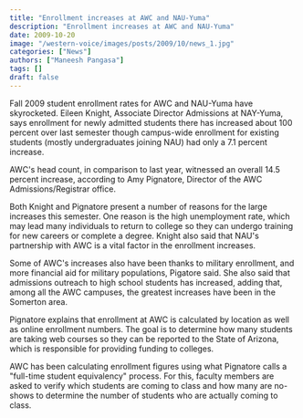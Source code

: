 ```yaml
---
title: "Enrollment increases at AWC and NAU-Yuma"
description: "Enrollment increases at AWC and NAU-Yuma"
date: 2009-10-20
image: "/western-voice/images/posts/2009/10/news_1.jpg"
categories: ["News"]
authors: ["Maneesh Pangasa"]
tags: []
draft: false
---
```

Fall 2009 student enrollment rates for AWC and NAU-Yuma have skyrocketed. Eileen Knight, Associate Director Admissions at NAY-Yuma, says enrollment for newly admitted students there has increased about 100 percent over last semester though campus-wide enrollment for existing students (mostly undergraduates joining NAU) had only a 7.1 percent increase.

AWC's head count, in comparison to last year, witnessed an overall 14.5 percent increase, according to Amy Pignatore, Director of the AWC Admissions/Registrar office.

Both Knight and Pignatore present a number of reasons for the large increases this semester. One reason is the high unemployment rate, which may lead many individuals to return to college so they can undergo training for new careers or complete a degree. Knight also said that NAU's partnership with AWC is a vital factor in the enrollment increases.

Some of AWC's increases also have been thanks to military enrollment, and more financial aid for military populations, Pigatore said. She also said that admissions outreach to high school students has increased, adding that, among all the AWC campuses, the greatest increases have been in the Somerton area.

Pignatore explains that enrollment at AWC is calculated by location as well as online enrollment numbers. The goal is to determine how many students are taking web courses so they can be reported to the State of Arizona, which is responsible for providing funding to colleges.

AWC has been calculating enrollment figures using what Pignatore calls a "full-time student equivalency" process. For this, faculty members are asked to verify which students are coming to class and how many are no-shows to determine the number of students who are actually coming to class.